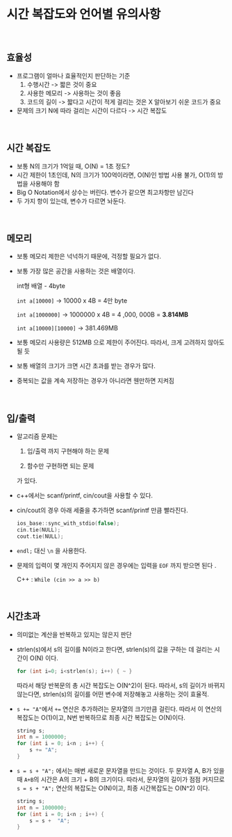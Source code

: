 # 시간 복잡도와 언어별 유의사항

<br>

## 효율성

+ 프로그램이 얼마나 효율적인지 판단하는 기준
  1. 수행시간 -> 짧은 것이 중요
  2. 사용한 메모리 ->  사용하는 것이 좋음
  3. 코드의 길이 -> 짧다고 시간이 적게 걸리는 것은 X
     알아보기 쉬운 코드가 중요
+ 문제의 크기 N에 따라 걸리는 시간이 다르다 -> 시간 복잡도

<br>

## 시간 복잡도

+ 보통 N의 크기가 1억일 때, O(N) = 1초 정도?
+ 시간 제한이 1초인데, N의 크기가 100억이라면, O(N)인 방법 사용 불가, O(1)의 방법을 사용해야 함
+ Big O Notation에서 상수는 버린다. 변수가 같으면 최고차항만 남긴다
+ 두 가지 항이 있는데, 변수가 다르면 놔둔다. 

<br>

## 메모리

+ 보통 메모리 제한은 넉넉하기 때문에, 걱정할 필요가 없다. 

+ 보통 가장 많은 공간을 사용하는 것은 배열이다. 

  int형 배열 - 4byte

  ```int a[10000]```  -> 10000 x 4B = 4만 byte

  ```int a[1000000]```  -> 1000000 x 4B = 4 ,000, 000B = __3.814MB__

  ```int a[10000][10000]```  -> 381.469MB

+ 보통 메모리 사용량은 512MB 으로 제한이 주어진다. 따라서, 크게 고려하지 않아도 될 듯
+ 보통 배열의 크기가 크면 시간 초과를 받는 경우가 많다. 
+ 중복되는 값을 계속 저장하는 경우가 아니라면 웬만하면 지켜짐

<br>

## 입/출력

+ 알고리즘 문제는 

  1.  입/출력 까지 구현해야 하는 문제

  2.  함수만 구현하면 되는 문제

     가 있다. 

+ c++에서는 scanf/printf,  cin/cout을 사용할 수 있다.

+ cin/cout의 경우 아래 세줄을 추가하면 scanf/printf 만큼 빨라진다. 

  ```c++
  ios_base::sync_with_stdio(false);
  cin.tie(NULL);
  cout.tie(NULL);
  ```

+ `endl;` 대신 `\n` 을 사용한다.

+ 문제의 입력이 몇 개인지 주어지지 않은 경우에는 입력을 `EOF` 까지 받으면 된다 .

  C++ : ```While (cin >> a >> b)``` 

<br>

##  시간초과

+ 의미없는 계산을 반복하고 있지는 않은지 판단

+ strlen(s)에서 s의 길이를 N이라고 한다면, strlen(s)의 값을 구하는 데  걸리는 시간이 O(N) 이다. 

  ``` c++
  for (int i=0; i<strlen(s); i++) { ~ }
  ```

  따라서 해당 반복문의 총 시간 복잡도는 O(N^2)이 된다.  따라서, s의 길이가 바뀌지 않는다면, strlen(s)의 길이를 어떤 변수에 저장해놓고 사용하는 것이 효율적.

+ ```s += "A"```에서 `+=` 연산은 추가하려는 문자열의 크기만큼 걸린다. 따라서 이 연산의 복잡도는 O(1)이고, N번 반복하므로 최종 시간 복잡도는 O(N)이다. 

  ```c++
  string s;
  int n = 1000000;
  for (int i = 0; i<n ; i++) {
      s += "A";
  }
  ```

+ ```s = s + "A";``` 에서는 매번 새로운 문자열을 만드는 것이다. 두 문자열 A, B가 있을 때 ``A+B``의 시간은 A의 크기 + B의 크기이다. 따라서, 문자열의 길이가 점점 커지므로 ```s = s + "A";``` 연산의 복잡도는 O(N)이고, 최종 시간복잡도는 O(N^2) 이다. 

  ```c++
  string s;
  int n = 1000000;
  for (int i = 0; i<n ; i++) {
      s = s +  "A";
  }
  ```

